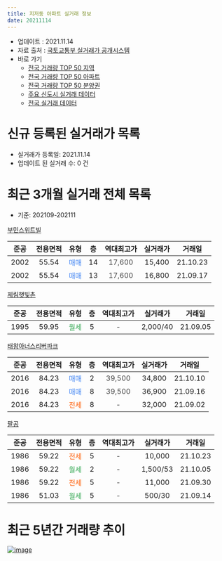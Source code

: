 ```yaml
---
title: 지저동 아파트 실거래 정보
date: 20211114
---
```


* 업데이트 : 2021.11.14
* 자료 출처 : [국토교통부 실거래가 공개시스템](http://rt.molit.go.kr)
* 바로 가기
    * [전국 거래량 TOP 50 지역](https://apt-info.github.io/apt-trade-info/tr)
    * [전국 거래량 TOP 50 아파트](https://apt-info.github.io/apt-trade-info/ta)
    * [전국 거래량 TOP 50 분양권](https://apt-info.github.io/apt-trade-info/tb)
    * [주요 신도시 실거래 데이터](https://apt-info.github.io/apt-trade-info/newtown)
    * [전국 실거래 데이터](https://apt-info.github.io/apt-trade-info/all)



<script async src="https://pagead2.googlesyndication.com/pagead/js/adsbygoogle.js"></script>
<!-- 기본광고 -->
<ins class="adsbygoogle"
     style="display:block"
     data-ad-client="ca-pub-1142216861245946"
     data-ad-slot="4805727019"
     data-ad-format="auto"
     data-full-width-responsive="true"></ins>
<script>
     (adsbygoogle = window.adsbygoogle || []).push({});
</script>


# 신규 등록된 실거래가 목록

* 실거래가 등록일: 2021.11.14
* 업데이트 된 실거래 수: 0 건




<script async src="https://pagead2.googlesyndication.com/pagead/js/adsbygoogle.js"></script>
<!-- 기본광고 -->
<ins class="adsbygoogle"
     style="display:block"
     data-ad-client="ca-pub-1142216861245946"
     data-ad-slot="4805727019"
     data-ad-format="auto"
     data-full-width-responsive="true"></ins>
<script>
     (adsbygoogle = window.adsbygoogle || []).push({});
</script>


# 최근 3개월 실거래 전체 목록
* 기준: 202109-202111


[부민스위트빌](https://search.naver.com/search.naver?query=%EB%B6%80%EB%AF%BC%EC%8A%A4%EC%9C%84%ED%8A%B8%EB%B9%8C)

|준공|전용면적|유형|층|역대최고가|실거래가|거래일|
|:---:|:---:|:---:|:---:|:---:|:---:|:---:|
|2002|55.54|<span style="color:#4285F3">매매</span>|14|<span style="color:#444444">17,600</span>|15,400|21.10.23|
|2002|55.54|<span style="color:#4285F3">매매</span>|13|<span style="color:#444444">17,600</span>|16,800|21.09.17|

[제림햇빛촌](https://search.naver.com/search.naver?query=%EC%A0%9C%EB%A6%BC%ED%96%87%EB%B9%9B%EC%B4%8C)

|준공|전용면적|유형|층|역대최고가|실거래가|거래일|
|:---:|:---:|:---:|:---:|:---:|:---:|:---:|
|1995|59.95|<span style="color:#34A853">월세</span>|5|<span style="color:#444444">-</span>|2,000/40|21.09.05|

[태왕아너스리버파크](https://search.naver.com/search.naver?query=%ED%83%9C%EC%99%95%EC%95%84%EB%84%88%EC%8A%A4%EB%A6%AC%EB%B2%84%ED%8C%8C%ED%81%AC)

|준공|전용면적|유형|층|역대최고가|실거래가|거래일|
|:---:|:---:|:---:|:---:|:---:|:---:|:---:|
|2016|84.23|<span style="color:#4285F3">매매</span>|2|<span style="color:#444444">39,500</span>|34,800|21.10.10|
|2016|84.23|<span style="color:#4285F3">매매</span>|8|<span style="color:#444444">39,500</span>|36,900|21.09.16|
|2016|84.23|<span style="color:#FF5A00">전세</span>|8|<span style="color:#444444">-</span>|32,000|21.09.02|

[팔공](https://search.naver.com/search.naver?query=%ED%8C%94%EA%B3%B5)

|준공|전용면적|유형|층|역대최고가|실거래가|거래일|
|:---:|:---:|:---:|:---:|:---:|:---:|:---:|
|1986|59.22|<span style="color:#FF5A00">전세</span>|5|<span style="color:#444444">-</span>|10,000|21.10.23|
|1986|59.22|<span style="color:#34A853">월세</span>|2|<span style="color:#444444">-</span>|1,500/53|21.10.05|
|1986|59.22|<span style="color:#FF5A00">전세</span>|5|<span style="color:#444444">-</span>|11,000|21.09.30|
|1986|51.03|<span style="color:#34A853">월세</span>|5|<span style="color:#444444">-</span>|500/30|21.09.14|



<script async src="https://pagead2.googlesyndication.com/pagead/js/adsbygoogle.js"></script>
<!-- 기본광고 -->
<ins class="adsbygoogle"
     style="display:block"
     data-ad-client="ca-pub-1142216861245946"
     data-ad-slot="4805727019"
     data-ad-format="auto"
     data-full-width-responsive="true"></ins>
<script>
     (adsbygoogle = window.adsbygoogle || []).push({});
</script>


# 최근 5년간 거래량 추이


<div style="width:100%;">
    <canvas id="deal_progress" height="200"></canvas>
</div>

<script>
new Chart(document.getElementById("deal_progress"), {
    type: 'line',
    data: {
        labels: ['16.01','16.02','16.03','16.04','16.05','16.06','16.07','16.08','16.09','16.10','16.11','16.12','17.01','17.02','17.03','17.04','17.05','17.06','17.07','17.08','17.09','17.10','17.11','17.12','18.01','18.02','18.03','18.04','18.05','18.06','18.07','18.08','18.09','18.10','18.11','18.12','19.01','19.02','19.03','19.04','19.05','19.06','19.07','19.08','19.09','19.10','19.11','19.12','20.01','20.02','20.03','20.04','20.05','20.06','20.07','20.08','20.09','20.10','20.11','20.12','21.01','21.02','21.03','21.04','21.05','21.06','21.07','21.08','21.09','21.10'],
        datasets: [{
            label: '매매/분양권',
            data: [7,2,3,10,4,5,8,4,10,13,15,13,10,5,8,7,3,8,7,2,9,4,2,4,8,5,9,9,7,0,8,3,5,5,12,4,1,6,6,14,6,8,4,2,1,9,10,6,6,8,0,4,4,5,10,6,8,7,12,12,9,6,10,8,6,2,2,0,2,2],
            borderColor: "rgba(66, 133, 243, 1)",
            backgroundColor: "rgba(66, 133, 243, 0.05)",
            borderWidth: 1,
            pointRadius: 0,
            fill: false,
            lineTension: 0
        },{
            label: '전/월세',
            data: [1,3,2,2,2,3,5,1,4,12,5,10,5,2,2,5,3,4,4,2,2,4,3,1,1,2,4,2,6,2,3,2,2,4,8,0,5,3,0,3,4,6,3,2,2,7,2,1,1,7,1,2,3,1,2,2,3,6,3,5,4,2,2,1,5,5,2,3,4,2],
            borderColor: "rgba(255, 90, 0, 1)",
            backgroundColor: "rgba(255, 90, 0, 0.05)",
            borderWidth: 1,
            pointRadius: 0,
            fill: false,
            lineTension: 0
        },{
            label: '합계',
            data: [8,5,5,12,6,8,13,5,14,25,20,23,15,7,10,12,6,12,11,4,11,8,5,5,9,7,13,11,13,2,11,5,7,9,20,4,6,9,6,17,10,14,7,4,3,16,12,7,7,15,1,6,7,6,12,8,11,13,15,17,13,8,12,9,11,7,4,3,6,4],
            borderColor: "rgba(0, 0, 0, 1)",
            backgroundColor: "rgba(0, 0, 0, 0.03)",
            borderWidth: 0.1,
            pointRadius: 0,
            fill: true,
            lineTension: 0
        }
        ]
    },
    options: {
        responsive: true,
        title: {
            display: false
        },
        tooltips: {
            mode: 'index',
            intersect: false
        },
        hover: {
            mode: 'nearest',
            intersect: true
        },
        scales: {
            xAxes: [{
                display: true,
                scaleLabel: {
                    display: true,
                    labelString: '년/월'
                }
            }],
            yAxes: [{
                display: true,
                ticks: {
                    suggestedMin: 0,
                },
                scaleLabel: {
                    display: true,
                    labelString: '실거래 수'
                }
            }]
        }
    }
});

</script>


[![image](https://apt-info.github.io/images/2020-01-03-apt-trade-info/1024x500.png)](https://play.google.com/store/apps/details?id=com.aptinfo.apttradeinfo)

